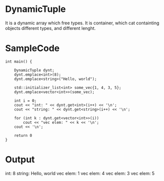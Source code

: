 # DynamicTuple
It is a dynamic array which free types.
It is container, which cat containting objects different types, and different lenght.

# SampleCode

    int main() {

        DynamicTuple dynt;
        dynt.emplace<int>(8);
        dynt.emplace<string>("Hello, world");

        std::initializer_list<int> some_vec{1, 4, 3, 5};
        dynt.emplace<vector<int>>(some_vec);

        int i = 0;
        cout << "int: " << dynt.get<int>(i++) << '\n';
        cout << "string: " << dynt.get<string>(i++) << '\n';

        for (int k : dynt.get<vector<int>>(i))
            cout << "vec elem: " << k << '\n';
        cout << '\n';
  
        return 0
    }

# Output
int: 8
string: Hello, world
vec elem: 1
vec elem: 4
vec elem: 3
vec elem: 5
